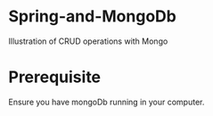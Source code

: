 # Spring-and-MongoDb
Illustration of CRUD operations with Mongo

# Prerequisite
Ensure you have mongoDb running in your computer.

